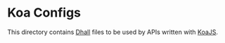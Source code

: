 # Koa Configs

This directory contains [Dhall][0] files to be used by APIs written with [KoaJS][1].

[0]: https://dhall-lang.org
[1]: https://koajs.com/
